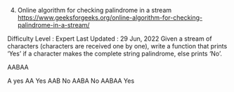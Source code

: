 
4. Online algorithm for checking palindrome in a stream
https://www.geeksforgeeks.org/online-algorithm-for-checking-palindrome-in-a-stream/

Difficulty Level : Expert
Last Updated : 29 Jun, 2022
Given a stream of characters (characters are received one by one), write a function that prints ‘Yes’ if a character makes the complete string palindrome, else prints ‘No’. 

AABAA

A yes
AA Yes
AAB No
AABA No
AABAA Yes